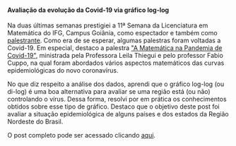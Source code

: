#### Avaliação da evolução da Covid-19 via gráfico log-log

Na duas últimas semanas prestigiei a 11ª Semana da Licenciatura em Matemática do IFG, Campus Goiânia, como espectador e também como [palestrante](https://www.youtube.com/watch?v=BkFAt3UnAMM). Como era de se esperar, algumas palestras foram voltadas a Covid-19. Em especial, destaco a palestra ["A Matemática na Pandemia de Covid-19"](https://www.youtube.com/watch?v=8oemBW7SoI4&t=1888s), ministrada pela Professora Leila Thiegui e pelo professor Fabio Cuppo, na qual foram abordados vários aspectos matemáticos das curvas epidemiológicas do novo coronavírus.

No que diz respeito a análise dos dados, aprendi que o gráfico log-log (ou di-log) é uma boa alternativa para avaliar se uma região está (ou não) controlando o vírus. Dessa forma, resolvi por em prática os conhecimentos obtidos sobre esse tipo de gráfico. Destaco que o objetivo deste post foi avaliar a situação epidemiológica de alguns países e dos estados da Região Nordeste do Brasil.

O post completo pode ser acessado clicando [aqui](https://www.thiagovalentim.me/post/avaliacao-da-evolucao-da-covid-19-via-grafico-log-log/).
